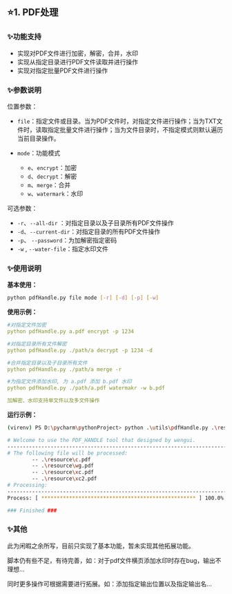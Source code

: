 ## :star:1. PDF处理

### :sparkles:功能支持

- 实现对PDF文件进行加密，解密，合并，水印
- 实现从指定目录进行PDF文件读取并进行操作
- 实现对指定批量PDF文件进行操作

### :sparkles:参数说明

位置参数：

- `file`：指定文件或目录。当为PDF文件时，对指定文件进行操作；当为TXT文件时，读取指定批量文件进行操作；当为文件目录时，不指定模式则默认遍历当前目录操作。
- `mode`：功能模式

  - `e`、`encrypt`：加密
  - `d`、`decrypt`：解密
  - `m`、`merge`：合并
  - `w`、`watermark`：水印

可选参数：

- `-r`、`--all-dir` ：对指定目录以及子目录所有PDF文件操作
- `-d`、`--current-dir`：对指定目录的所有PDF文件操作
- `-p`、 `--password`：为加解密指定密码
- `-w` , `--water-file`：指定水印文件

### :sparkles:使用说明

**基本使用：**

```bash
python pdfHandle.py file mode [-r] [-d] [-p] [-w] 
```

**使用示例：**

```yaml
#对指定文件加密
python pdfHandle.py a.pdf encrypt -p 1234

#对指定目录所有文件解密
python pdfHandle.py ./path/a decrypt -p 1234 -d

#合并指定目录以及子目录所有文件
python pdfHandle.py ./path/a merge -r

#为指定文件添加水印, 为 a.pdf 添加 b.pdf 水印
python pdfHandle.py ./path/a.pdf watermakr -w b.pdf

加解密、水印支持单文件以及多文件操作
```

**运行示例：**

```bash
(virenv) PS D:\pycharm\pythonProject> python .\utils\pdfHandle.py .\resource d -p 1234

# Welcome to use the PDF_HANDLE tool that designed by wengui.
---------------------------------------------------------------------------
# The following file will be processed:
        -- .\resource\c.pdf
        -- .\resource\wg.pdf
        -- .\resource\xc.pdf
        -- .\resource\xc2.pdf
# Processing:
---------------------------------------------------------------------------
Process: [ ************************************************** ] 100.0%  

### Finished ###

```

### :sparkles:其他

此为闲暇之余所写，目前只实现了基本功能，暂未实现其他拓展功能。

脚本仍有些不足，有待完善，如：对于pdf文件横页添加水印时存在bug，输出不理想...

同时更多操作可根据需要进行拓展。如：添加指定输出位置以及指定输出名...
